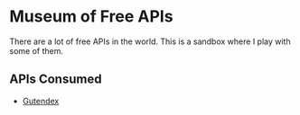 # Museum of Free APIs

There are a lot of free APIs in the world. This is a sandbox where I play with some of them.

## APIs Consumed

- [Gutendex](https://gutendex.com/)